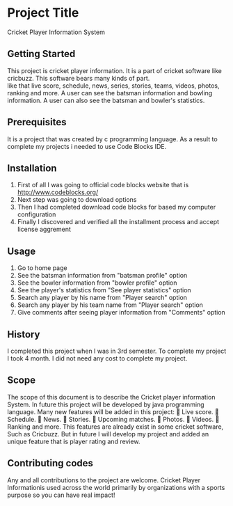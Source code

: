 # Project Title
Cricket Player Information System
## Getting Started
This project is cricket player information. 
It is a part of cricket software like cricbuzz. 
This software bears many kinds of part.  
like that live score, schedule, news, series, stories, teams, videos, photos, ranking and more.
A user can see the batsman information and bowling information.
A user can also see the batsman and bowler's statistics.
## Prerequisites
It is a project that was created by c programming language. As a result to complete my projects i needed to use Code Blocks IDE.
## Installation
1. First of all I was going to official code blocks website that is http://www.codeblocks.org/ 
2. Next step was going to download options
3. Then I had completed download code blocks for based my computer configuration
4. Finally I discovered and verified all the installment process and accept license aggrement
## Usage
1. Go to home page
2. See the batsman information from "batsman profile" option
3. See the bowler  information from "bowler profile" option
4. See the player's statistics from "See player statistics" option
4. Search any player by his name from "Player search" option
5. Search any player by his team name from "Player search" option
5. Give comments after seeing player information from "Comments" option
## History
 I completed this project when I was in 3rd semester.
 To complete my project I took 4 month.
 I did not need any cost to complete my project.
## Scope
The scope of this document is to describe the Cricket player information System. In future this project will be developed by java programming language. 
Many new features will be added in this project:
 	Live score.
	 Schedule.
	 News.
	 Stories.
	 Upcoming matches.
	 Photos.
	 Videos.
	 Ranking and more.
This features are already exist in some cricket software, Such as Cricbuzz. But in future I will develop my project and added an unique feature that is player rating and review.

## Contributing codes
Any and all contributions to the project are welcome.
Cricket Player Informationis used across the world primarily by organizations with a sports purpose so you can have real impact!




